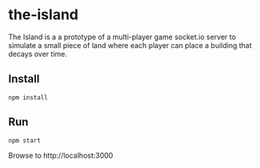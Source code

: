 # the-island
The Island is a a prototype of a multi-player game socket.io server to simulate a small piece of land where each player can place a building that decays over time.

## Install
```
npm install
```

## Run
```
npm start
```

Browse to http://localhost:3000
